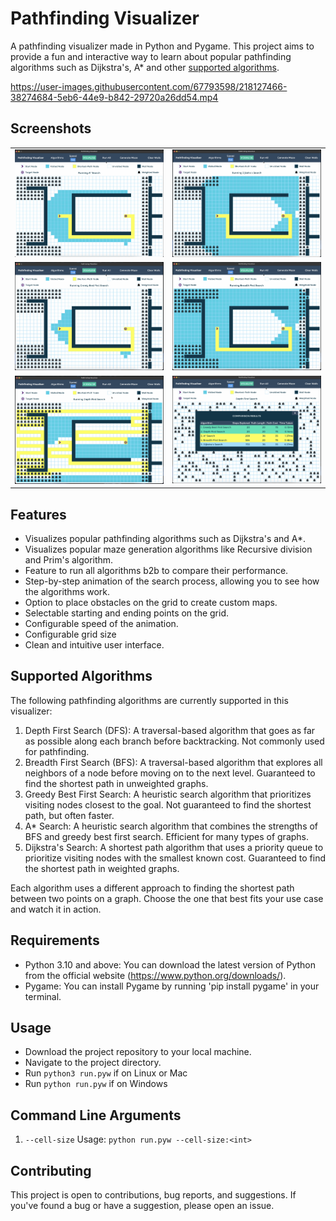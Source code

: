 # Pathfinding Visualizer
A pathfinding visualizer made in Python and Pygame. This project aims to provide a fun and interactive way to learn about popular pathfinding algorithms such as Dijkstra's, A* and other [supported algorithms](#supported-algorithms).

https://user-images.githubusercontent.com/67793598/218127466-38274684-5eb6-44e9-b842-29720a26dd54.mp4

## Screenshots
<table border='0px'>
    <tr>
        <td>
            <img src='screenshots/AStar.png?raw=true' 
                 alt="A* Search"
                 width='360'>
        </td>
        <td>
            <img src='screenshots/Dijkstras.png?raw=true' 
                 alt="Dijkstra's Search"
                 width='360'>
        </td>
    </tr>
    <tr>
        <td>
            <img src='screenshots/GreedyBFS.png?raw=true' 
                 alt="Greedy Best-First Search"
                 width='360'>
        </td>
        <td>
            <img src='screenshots/BFS.png?raw=true' 
                 alt="Breadth-First Search"
                 width='360'>
        </td>
    </tr>
    <tr>
        <td>
            <img src='screenshots/DFS.png?raw=true' 
                 alt="Depth-First Search"
                 width='360'>
        </td>
        <td>
            <img src='screenshots/Results.png?raw=true' 
                 alt="Results"
                 width='360'>
        </td>
    </tr>
</table>

## Features
* Visualizes popular pathfinding algorithms such as Dijkstra's and A*.
* Visualizes popular maze generation algorithms like Recursive division and Prim's algorithm.
* Feature to run all algorithms b2b to compare their performance.
* Step-by-step animation of the search process, allowing you to see how the algorithms work.
* Option to place obstacles on the grid to create custom maps.
* Selectable starting and ending points on the grid.
* Configurable speed of the animation. 
* Configurable grid size
* Clean and intuitive user interface.

## Supported Algorithms
The following pathfinding algorithms are currently supported in this visualizer:

1. Depth First Search (DFS): A traversal-based algorithm that goes as far as possible along each branch before backtracking. Not commonly used for pathfinding.
2. Breadth First Search (BFS): A traversal-based algorithm that explores all neighbors of a node before moving on to the next level. Guaranteed to find the shortest path in unweighted graphs.
3. Greedy Best First Search: A heuristic search algorithm that prioritizes visiting nodes closest to the goal. Not guaranteed to find the shortest path, but often faster.
4. A* Search: A heuristic search algorithm that combines the strengths of BFS and greedy best first search. Efficient for many types of graphs.
5. Dijkstra's Search: A shortest path algorithm that uses a priority queue to prioritize visiting nodes with the smallest known cost. Guaranteed to find the shortest path in weighted graphs.

Each algorithm uses a different approach to finding the shortest path between two points on a graph. Choose the one that best fits your use case and watch it in action.

## Requirements
* Python 3.10 and above: You can download the latest version of Python from the official website (https://www.python.org/downloads/).
* Pygame: You can install Pygame by running 'pip install pygame' in your terminal.

## Usage
- Download the project repository to your local machine. 
- Navigate to the project directory.
- Run `python3 run.pyw` if on Linux or Mac
- Run `python run.pyw` if on Windows

## Command Line Arguments
1. `--cell-size`
Usage: `python run.pyw --cell-size:<int>`

## Contributing
This project is open to contributions, bug reports, and suggestions. If you've found a bug or have a suggestion, please open an issue.



